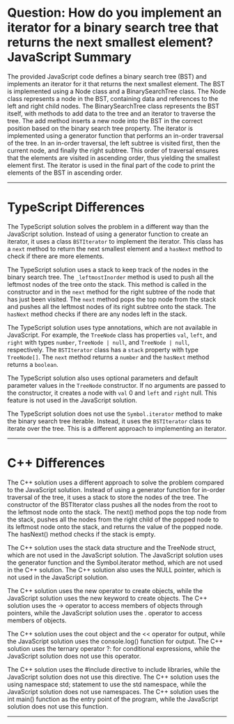 # Question: How do you implement an iterator for a binary search tree that returns the next smallest element? JavaScript Summary

The provided JavaScript code defines a binary search tree (BST) and implements an iterator for it that returns the next smallest element. The BST is implemented using a Node class and a BinarySearchTree class. The Node class represents a node in the BST, containing data and references to the left and right child nodes. The BinarySearchTree class represents the BST itself, with methods to add data to the tree and an iterator to traverse the tree. The add method inserts a new node into the BST in the correct position based on the binary search tree property. The iterator is implemented using a generator function that performs an in-order traversal of the tree. In an in-order traversal, the left subtree is visited first, then the current node, and finally the right subtree. This order of traversal ensures that the elements are visited in ascending order, thus yielding the smallest element first. The iterator is used in the final part of the code to print the elements of the BST in ascending order.

---

# TypeScript Differences

The TypeScript solution solves the problem in a different way than the JavaScript solution. Instead of using a generator function to create an iterator, it uses a class `BSTIterator` to implement the iterator. This class has a `next` method to return the next smallest element and a `hasNext` method to check if there are more elements.

The TypeScript solution uses a stack to keep track of the nodes in the binary search tree. The `_leftmostInorder` method is used to push all the leftmost nodes of the tree onto the stack. This method is called in the constructor and in the `next` method for the right subtree of the node that has just been visited. The `next` method pops the top node from the stack and pushes all the leftmost nodes of its right subtree onto the stack. The `hasNext` method checks if there are any nodes left in the stack.

The TypeScript solution uses type annotations, which are not available in JavaScript. For example, the `TreeNode` class has properties `val`, `left`, and `right` with types `number`, `TreeNode | null`, and `TreeNode | null`, respectively. The `BSTIterator` class has a `stack` property with type `TreeNode[]`. The `next` method returns a `number` and the `hasNext` method returns a `boolean`.

The TypeScript solution also uses optional parameters and default parameter values in the `TreeNode` constructor. If no arguments are passed to the constructor, it creates a node with `val` 0 and `left` and `right` null. This feature is not used in the JavaScript solution.

The TypeScript solution does not use the `Symbol.iterator` method to make the binary search tree iterable. Instead, it uses the `BSTIterator` class to iterate over the tree. This is a different approach to implementing an iterator.

---

# C++ Differences

The C++ solution uses a different approach to solve the problem compared to the JavaScript solution. Instead of using a generator function for in-order traversal of the tree, it uses a stack to store the nodes of the tree. The constructor of the BSTIterator class pushes all the nodes from the root to the leftmost node onto the stack. The next() method pops the top node from the stack, pushes all the nodes from the right child of the popped node to its leftmost node onto the stack, and returns the value of the popped node. The hasNext() method checks if the stack is empty.

The C++ solution uses the stack data structure and the TreeNode struct, which are not used in the JavaScript solution. The JavaScript solution uses the generator function and the Symbol.iterator method, which are not used in the C++ solution. The C++ solution also uses the NULL pointer, which is not used in the JavaScript solution.

The C++ solution uses the new operator to create objects, while the JavaScript solution uses the new keyword to create objects. The C++ solution uses the -> operator to access members of objects through pointers, while the JavaScript solution uses the . operator to access members of objects.

The C++ solution uses the cout object and the << operator for output, while the JavaScript solution uses the console.log() function for output. The C++ solution uses the ternary operator ?: for conditional expressions, while the JavaScript solution does not use this operator.

The C++ solution uses the #include directive to include libraries, while the JavaScript solution does not use this directive. The C++ solution uses the using namespace std; statement to use the std namespace, while the JavaScript solution does not use namespaces. The C++ solution uses the int main() function as the entry point of the program, while the JavaScript solution does not use this function.

---
